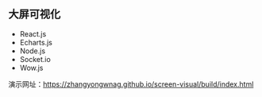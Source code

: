 ## 大屏可视化

- React.js
- Echarts.js
- Node.js
- Socket.io
- Wow.js

演示网址：https://zhangyongwnag.github.io/screen-visual/build/index.html
